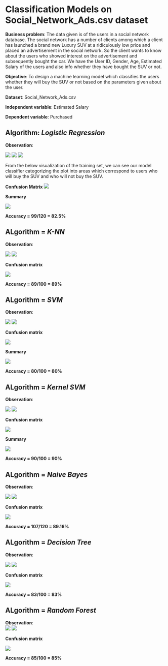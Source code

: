 Classification Models on Social_Network_Ads.csv dataset
===

**Business problem**: The data given is of the users in a social network database. The social network has a number of clients among which a client has launched  a brand new Luxury SUV at a ridiculously low price and placed an advertisement in the social network. So the client wants to know about the users who showed interest on the advertisement and subsequently bought the car.
We have the User ID, Gender, Age, Estimated Salary of the users and also info whether they have bought the SUV or not.  

**Objective**: To design a machine learning model which classifies the users whether they will buy the SUV or not based on the parameters given about the user.  

**Dataset**: Social_Network_Ads.csv  

**Independent variable**: Estimated Salary  

**Dependent variable**:  Purchased  


**Algorithm**: ***Logistic Regression***  
---

**Observation**:

![](images/Training_vis.PNG)      ![](images/Param.PNG)         ![](images/Test_vis.PNG)

From the below visualization of the training set, we can see our model classifier categorizing the plot into areas which correspond to users who will buy the SUV and who will not buy the SUV.  

**Confusion Matrix**  ![](images/accuracy.PNG)                    

**Summary**    

![](images/Summary.PNG)  


 **Accuracy = 99/120 = 82.5%**
 
 
 **ALgorithm** = ***K-NN***
 ---

**Observation**:

 ![](images/KNN_Training_vis.PNG)  ![](images/KNN_Test_vis.PNG)
 
 **Confusion matrix**
 
 ![](images/KNN_cm.PNG)
 
 **Accuracy = 89/100 = 89%**
 
 
 
 **ALgorithm** = ***SVM***
 ---  
**Observation**:

 ![](images/SVM_training_vis.PNG)     ![](images/SVM_test_vis.PNG)
 
 **Confusion matrix**
 
 ![](images/SVM_cm.PNG)
 
 **Summary**  
 
 ![](images/SVM_summary.PNG)
 
 **Accuracy = 80/100 = 80%**
 
 
 
 
 
 **ALgorithm** = ***Kernel SVM*** 
 ---  
 **Observation**:  
 
 ![](images/KernalSVM_training_vis.PNG)     ![](images/KernalSVM_test_vis.PNG)
 
 **Confusion matrix**
 
 ![](images/KernalSVM_cm.PNG)
 
 **Summary**  
 
  ![](images/KernalSVM_summary.PNG)
 
 **Accuracy = 90/100 = 90%**
 
 
 
 
 **ALgorithm** = ***Naive Bayes***
 ---  
 **Observation**:  
 
 ![](images/Naive_Training_vis.PNG)  ![](images/Naive_Test_vis.PNG)
 
 **Confusion matrix**
 
 ![](images/Naive_cm.PNG)
 
 **Accuracy = 107/120 = 89.16%**
 
 
 **ALgorithm** = ***Decision Tree***
 ---  
 **Observation**:  
 
 ![](images/DTree_training_vis.PNG) ![](images/DTree_test_vis.PNG)
 
 **Confusion matrix**
 
 ![](images/DTree_cm.PNG)
 
 **Accuracy = 83/100 = 83%**
 
 
 **ALgorithm** = ***Random Forest***
 ---  
 **Observation**:  
![](images/RForest_training_vis.PNG)  ![](images/RForest_test_vis.PNG)
 
 **Confusion matrix**
 
 ![](images/RForest_cm.PNG)
 
 **Accuracy = 85/100 = 85%**
 
